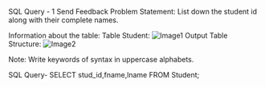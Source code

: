 SQL Query - 1
Send Feedback
Problem Statement:
List down the student id along with their complete names.

Information about the table:
Table Student:
![Image1](https://user-images.githubusercontent.com/97792024/184506923-9c238eed-ee1a-480c-a97f-024ff055e882.png)
Output Table Structure:
![Image2](https://user-images.githubusercontent.com/97792024/184507016-a2051420-01b0-4815-b98a-4375867a8ce0.png)

Note: Write keywords of syntax in uppercase alphabets.

SQL Query- SELECT stud_id,fname,lname FROM Student;


